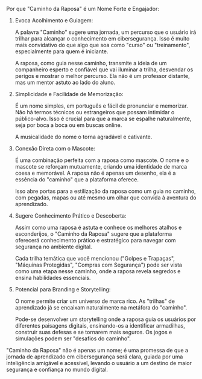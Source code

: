Por que "Caminho da Raposa" é um Nome Forte e Engajador:

1. Evoca Acolhimento e Guiagem:

	A palavra "Caminho" sugere uma jornada, um percurso que o usuário irá trilhar para alcançar o conhecimento em cibersegurança. Isso é muito mais convidativo do que algo que soa como "curso" ou "treinamento", especialmente para quem é iniciante.

	A raposa, como guia nesse caminho, transmite a ideia de um companheiro esperto e confiável que vai iluminar a trilha, desvendar os perigos e mostrar o melhor percurso. Ela não é um professor distante, mas um mentor astuto ao lado do aluno.

2. Simplicidade e Facilidade de Memorização:

	É um nome simples, em português e fácil de pronunciar e memorizar. Não há termos técnicos ou estrangeiros que possam intimidar o público-alvo. Isso é crucial para que a marca se espalhe naturalmente, seja por boca a boca ou em buscas online.

	A musicalidade do nome o torna agradável e cativante.

3. Conexão Direta com o Mascote:

	É uma combinação perfeita com a raposa como mascote. O nome e o mascote se reforçam mutuamente, criando uma identidade de marca coesa e memorável. A raposa não é apenas um desenho, ela é a essência do "caminho" que a plataforma oferece.

	Isso abre portas para a estilização da raposa como um guia no caminho, com pegadas, mapas ou até mesmo um olhar que convida à aventura do aprendizado.

4. Sugere Conhecimento Prático e Descoberta:

	Assim como uma raposa é astuta e conhece os melhores atalhos e esconderijos, o "Caminho da Raposa" sugere que a plataforma oferecerá conhecimento prático e estratégico para navegar com segurança no ambiente digital.

	Cada trilha temática que você mencionou ("Golpes e Trapaças", "Máquinas Protegidas", "Compras com Segurança") pode ser vista como uma etapa nesse caminho, onde a raposa revela segredos e ensina habilidades essenciais.

5. Potencial para Branding e Storytelling:

	O nome permite criar um universo de marca rico. As "trilhas" de aprendizado já se encaixam naturalmente na metáfora do "caminho".

	Pode-se desenvolver um storytelling onde a raposa guia os usuários por diferentes paisagens digitais, ensinando-os a identificar armadilhas, construir suas defesas e se tornarem mais seguros. Os jogos e simulações podem ser "desafios do caminho".

"Caminho da Raposa" não é apenas um nome; é uma promessa de que a jornada de aprendizado em cibersegurança será clara, guiada por uma inteligência amigável e acessível, levando o usuário a um destino de maior segurança e confiança no mundo digital.